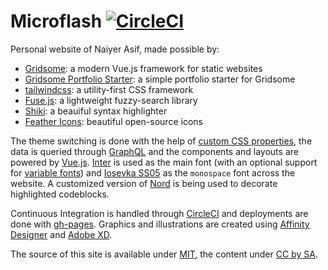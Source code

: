 # Microflash [![CircleCI](https://circleci.com/gh/Microflash/mflash.dev.svg?style=svg)](https://circleci.com/gh/Microflash/mflash.dev)

Personal website of Naiyer Asif, made possible by:

- [Gridsome](https://gridsome.org/): a modern Vue.js framework for static websites
- [Gridsome Portfolio Starter](https://github.com/drehimself/gridsome-portfolio-starter): a simple portfolio starter for Gridsome
- [tailwindcss](https://tailwindcss.com/): a utility-first CSS framework
- [Fuse.js](https://fusejs.io/): a lightweight fuzzy-search library
- [Shiki](https://github.com/octref/shiki): a beauiful syntax highlighter
- [Feather Icons](https://feathericons.com/): beautiful open-source icons

The theme switching is done with the help of [custom CSS properties](https://alligator.io/css/theming-custom-properties/), the data is queried through [GraphQL](https://graphql.org/) and the components and layouts are powered by [Vue.js](https://vuejs.org/). [Inter](https://rsms.me/inter/) is used as the main font (with an optional support for [variable fonts](https://v-fonts.com/)) and [Iosevka SS05](https://github.com/be5invis/iosevka) as the `monospace` font across the website. A customized version of [Nord](https://github.com/arcticicestudio/nord) is being used to decorate highlighted codeblocks.

Continuous Integration is handled through [CircleCI](https://circleci.com/) and deployments are done with [gh-pages](https://github.com/tschaub/gh-pages). Graphics and illustrations are created using [Affinity Designer](https://affinity.serif.com/en-gb/designer/) and [Adobe XD](https://www.adobe.com/in/products/xd.html).

The source of this site is available under [MIT](./LICENSE), the content under [CC by SA](https://creativecommons.org/licenses/by-sa/4.0/).
